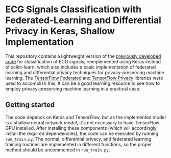 # ECG  Signals Classification with Federated-Learning and Differential Privacy in Keras, Shallow Implementation

This repository contains a lightweight version of the [previously developed code](https://github.com/mbarzegary/ecg-classification) for classification of ECG signals, reimplemented using Keras instead of scikit-learn, which also includes a basic implementation of federated learning and differential privacy techniques for privacy-preserving machine learning. The [TensorFlow Federated](https://github.com/tensorflow/federated) and [TensorFlow Privacy](https://github.com/tensorflow/privacy) libraries were used to accomplish this. It can be a good learning resource to see how to employ privacy-preserving machine learning in a practical case.

## Getting started

The code depends on Keras and TensorFlow, but as the implemented model is a shallow neural network model, it's not necessary to have TensorFlow-GPU installed. After installing these components (which will accordingly install the required dependencies), the code can be executed by running `run_train.py`. The normal, differential privacy, and federated learning training routines are implemented in different functions, so the proper method should be uncommented in `run_train.py`.
